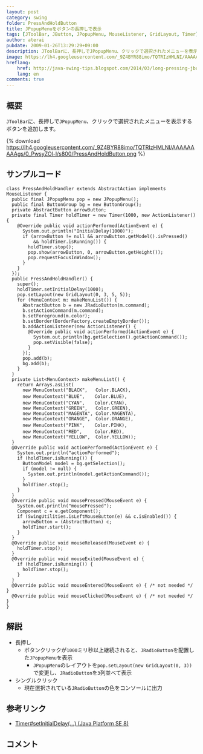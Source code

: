```yaml
---
layout: post
category: swing
folder: PressAndHoldButton
title: JPopupMenuをボタンの長押しで表示
tags: [JToolBar, JButton, JPopupMenu, MouseListener, GridLayout, Timer]
author: aterai
pubdate: 2009-01-26T13:29:29+09:00
description: JToolBarに、長押しでJPopupMenu、クリックで選択されたメニューを表示するボタンを追加します。
image: https://lh4.googleusercontent.com/_9Z4BYR88imo/TQTRIzHMLNI/AAAAAAAAAgs/0_PwsyZOl-I/s800/PressAndHoldButton.png
hreflang:
    href: http://java-swing-tips.blogspot.com/2014/03/long-pressing-jbutton-to-get-jpopupmenu.html
    lang: en
comments: true
---
```

## 概要
`JToolBar`に、長押しで`JPopupMenu`、クリックで選択されたメニューを表示するボタンを追加します。

{% download https://lh4.googleusercontent.com/_9Z4BYR88imo/TQTRIzHMLNI/AAAAAAAAAgs/0_PwsyZOl-I/s800/PressAndHoldButton.png %}

## サンプルコード
<pre class="prettyprint"><code>class PressAndHoldHandler extends AbstractAction implements MouseListener {
  public final JPopupMenu pop = new JPopupMenu();
  public final ButtonGroup bg = new ButtonGroup();
  private AbstractButton arrowButton;
  private final Timer holdTimer = new Timer(1000, new ActionListener() {
    @Override public void actionPerformed(ActionEvent e) {
      System.out.println("InitialDelay(1000)");
      if (arrowButton != null &amp;&amp; arrowButton.getModel().isPressed()
          &amp;&amp; holdTimer.isRunning()) {
        holdTimer.stop();
        pop.show(arrowButton, 0, arrowButton.getHeight());
        pop.requestFocusInWindow();
      }
    }
  });
  public PressAndHoldHandler() {
    super();
    holdTimer.setInitialDelay(1000);
    pop.setLayout(new GridLayout(0, 3, 5, 5));
    for (MenuContext m: makeMenuList()) {
      AbstractButton b = new JRadioButton(m.command);
      b.setActionCommand(m.command);
      b.setForeground(m.color);
      b.setBorder(BorderFactory.createEmptyBorder());
      b.addActionListener(new ActionListener() {
        @Override public void actionPerformed(ActionEvent e) {
          System.out.println(bg.getSelection().getActionCommand());
          pop.setVisible(false);
        }
      });
      pop.add(b);
      bg.add(b);
    }
  }
  private List&lt;MenuContext&gt; makeMenuList() {
    return Arrays.asList(
      new MenuContext("BLACK",   Color.BLACK),
      new MenuContext("BLUE",  　Color.BLUE),
      new MenuContext("CYAN",  　Color.CYAN),
      new MenuContext("GREEN",   Color.GREEN),
      new MenuContext("MAGENTA", Color.MAGENTA),
      new MenuContext("ORANGE",  Color.ORANGE),
      new MenuContext("PINK",  　Color.PINK),
      new MenuContext("RED",   　Color.RED),
      new MenuContext("YELLOW",  Color.YELLOW));
  }
  @Override public void actionPerformed(ActionEvent e) {
    System.out.println("actionPerformed");
    if (holdTimer.isRunning()) {
      ButtonModel model = bg.getSelection();
      if (model != null) {
        System.out.println(model.getActionCommand());
      }
      holdTimer.stop();
    }
  }
  @Override public void mousePressed(MouseEvent e) {
    System.out.println("mousePressed");
    Component c = e.getComponent();
    if (SwingUtilities.isLeftMouseButton(e) &amp;&amp; c.isEnabled()) {
      arrowButton = (AbstractButton) c;
      holdTimer.start();
    }
  }
  @Override public void mouseReleased(MouseEvent e) {
    holdTimer.stop();
  }
  @Override public void mouseExited(MouseEvent e) {
    if (holdTimer.isRunning()) {
      holdTimer.stop();
    }
  }
  @Override public void mouseEntered(MouseEvent e) { /* not needed */ }
  @Override public void mouseClicked(MouseEvent e) { /* not needed */ }
}
</code></pre>

## 解説
- 長押し
    - ボタンクリックが`1000`ミリ秒以上継続されると、`JRadioButton`を配置した`JPopupMenu`を表示
        - `JPopupMenu`のレイアウトを`pop.setLayout(new GridLayout(0, 3))`で変更し、`JRadioButton`を`3`列並べて表示
- シングルクリック
    - 現在選択されている`JRadioButton`の色をコンソールに出力

<!-- dummy comment line for breaking list -->

## 参考リンク
- [Timer#setInitialDelay(...) (Java Platform SE 8)](https://docs.oracle.com/javase/jp/8/docs/api/javax/swing/Timer.html#setInitialDelay-int-)

<!-- dummy comment line for breaking list -->

## コメント
